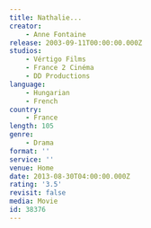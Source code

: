 ```yaml
---
title: Nathalie...
creator:
    - Anne Fontaine
release: 2003-09-11T00:00:00.000Z
studios:
    - Vértigo Films
    - France 2 Cinéma
    - DD Productions
language:
    - Hungarian
    - French
country:
    - France
length: 105
genre:
    - Drama
format: ''
service: ''
venue: Home
date: 2013-08-30T04:00:00.000Z
rating: '3.5'
revisit: false
media: Movie
id: 38376
---
```



